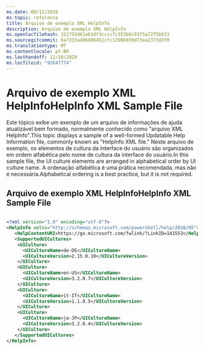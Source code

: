 ```yaml
---
ms.date: 09/12/2016
ms.topic: reference
title: Arquivo de exemplo XML HelpInfo
description: Arquivo de exemplo XML HelpInfo
ms.openlocfilehash: 321793d61ab5df3cccc7c353b6c93f5a7275b533
ms.sourcegitcommit: ba7315a496986451cfc1296b659d73ea2373d3f0
ms.translationtype: MT
ms.contentlocale: pt-BR
ms.lasthandoff: 12/10/2020
ms.locfileid: "92647774"
---
```

# <a name="helpinfo-xml-sample-file"></a><span data-ttu-id="5053e-103">Arquivo de exemplo XML HelpInfo</span><span class="sxs-lookup"><span data-stu-id="5053e-103">HelpInfo XML Sample File</span></span>

<span data-ttu-id="5053e-104">Este tópico exibe um exemplo de um arquivo de informações de ajuda atualizável bem formado, normalmente conhecido como "arquivo XML HelpInfo".</span><span class="sxs-lookup"><span data-stu-id="5053e-104">This topic displays a sample of a well-formed Updatable Help Information file, commonly known as "HelpInfo XML file."</span></span> <span data-ttu-id="5053e-105">Neste arquivo de exemplo, os elementos de cultura da interface do usuário são organizados em ordem alfabética pelo nome de cultura da interface do usuário.</span><span class="sxs-lookup"><span data-stu-id="5053e-105">In this sample file, the UI culture elements are arranged in alphabetical order by UI culture name.</span></span> <span data-ttu-id="5053e-106">A ordenação alfabética é uma prática recomendada, mas não é necessária.</span><span class="sxs-lookup"><span data-stu-id="5053e-106">Alphabetical ordering is a best practice, but it is not required.</span></span>

## <a name="helpinfo-xml-sample-file"></a><span data-ttu-id="5053e-107">Arquivo de exemplo XML HelpInfo</span><span class="sxs-lookup"><span data-stu-id="5053e-107">HelpInfo XML Sample File</span></span>

```xml

<?xml version="1.0" encoding="utf-8"?>
<HelpInfo xmlns="http://schemas.microsoft.com/powershell/help/2010/05">
   <HelpContentURI>https://go.microsoft.com/fwlink/?LinkID=141553</HelpContentURI>
   <SupportedUICultures>
    <UICulture>
      <UICultureName>de-DE</UICultureName>
      <UICultureVersion>2.15.0.10</UICultureVersion>
    </UICulture>
    <UICulture>
      <UICultureName>en-US</UICultureName>
      <UICultureVersion>3.2.0.7</UICultureVersion>
    </UICulture>
    <UICulture>
      <UICultureName>it-IT</UICultureName>
      <UICultureVersion>1.1.0.5</UICultureVersion>
    </UICulture>
    <UICulture>
      <UICultureName>ja-JP</UICultureName>
      <UICultureVersion>3.2.0.4</UICultureVersion>
    </UICulture>
   </SupportedUICultures>
</HelpInfo>

```
